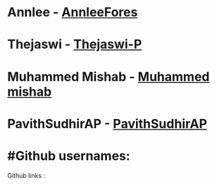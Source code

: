 
# Annlee - [AnnleeFores](https://github.com/AnnleeFores)
# Thejaswi - [Thejaswi-P](https://github.com/Thejaswi-P)
# Muhammed Mishab - [Muhammed mishab](https://github.com/muhammemishab)
# PavithSudhirAP - [PavithSudhirAP](https://github.com/PavithSudhirAP)
#Github usernames:
=======
Github links :